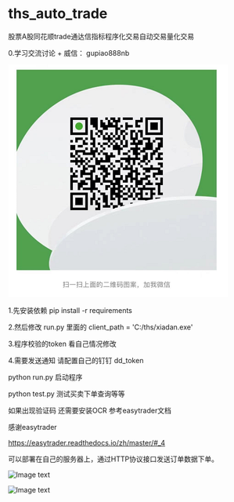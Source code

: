 # ths_auto_trade

股票A股同花顺trade通达信指标程序化交易自动交易量化交易

0.学习交流讨论 + 威信： gupiao888nb

![Image text](https://raw.githubusercontent.com/ak4stock/ths_tdx_stock_xueqiu_guoren/main/contact.png)  


1.先安装依赖 
pip install -r requirements

2.然后修改 run.py 里面的 client_path = 'C:/ths/xiadan.exe'

3.程序校验的token 看自己情况修改

4.需要发送通知 请配置自己的钉钉 dd_token 

python run.py 启动程序

python test.py 测试买卖下单查询等等

如果出现验证码 还需要安装OCR 参考easytrader文档 

感谢easytrader

https://easytrader.readthedocs.io/zh/master/#_4

可以部署在自己的服务器上，通过HTTP协议接口发送订单数据下单。


![Image text](https://raw.githubusercontent.com/ak4stock/ths_auto_trade/main/run.png)  

![Image text](https://raw.githubusercontent.com/ak4stock/ths_auto_trade/main/test.png)  


